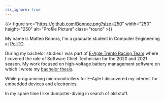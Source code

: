 ```yaml
---
rss_ignore: true
---
```


{{< figure src="https://github.com/Bonnee.png?size=250" width="250" height="250" alt="Profile Picture" class="round" >}}

My name is Matteo Bonora, I'm a graduate student in Computer Engineering at [PoliTO](https://www.polito.it).

During my bachelor studies I was part of [E-Agle Trento Racing Team](https://eagletrt.it/) where I covered the role of Software Chief Technician for the 2020 and 2021 season. My work focused on high-voltage battery management software on which I wrote my [bachelor thesis](https://github.com/Bonnee/bms-development).

While programming microcontrollers for E-Agle I discovered my interest for embedded devices and electronics.

In my spare time I like dumpster-diving in search of old stuff.
